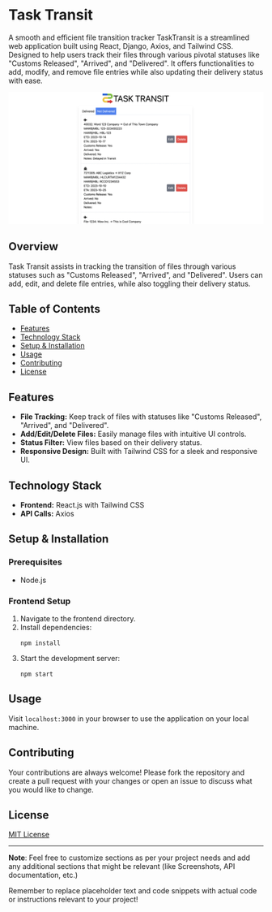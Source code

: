# Task Transit

A smooth and efficient file transition tracker TaskTransit is a streamlined web application built using React, Django, Axios, and Tailwind CSS. Designed to help users track their files through various pivotal statuses like "Customs Released", "Arrived", and "Delivered". It offers functionalities to add, modify, and remove file entries while also updating their delivery status with ease.

![Alt Text](/public/Screenshot_Task_Transit.png)

## Overview

Task Transit assists in tracking the transition of files through various statuses such as "Customs Released", "Arrived", and "Delivered". Users can add, edit, and delete file entries, while also toggling their delivery status. 

## Table of Contents

- [Features](#features)
- [Technology Stack](#technology-stack)
- [Setup & Installation](#setup-&-installation)
- [Usage](#usage)
- [Contributing](#contributing)
- [License](#license)

## Features

- **File Tracking:** Keep track of files with statuses like "Customs Released", "Arrived", and "Delivered".
- **Add/Edit/Delete Files:** Easily manage files with intuitive UI controls.
- **Status Filter:** View files based on their delivery status.
- **Responsive Design:** Built with Tailwind CSS for a sleek and responsive UI.

## Technology Stack

- **Frontend:** React.js with Tailwind CSS
- **API Calls:** Axios

## Setup & Installation

### Prerequisites

- Node.js
   
### Frontend Setup

1. Navigate to the frontend directory.
2. Install dependencies:
    ```shell
    npm install
    ```
3. Start the development server:
    ```shell
    npm start
    ```
   
## Usage

Visit `localhost:3000` in your browser to use the application on your local machine.

## Contributing

Your contributions are always welcome! Please fork the repository and create a pull request with your changes or open an issue to discuss what you would like to change.

## License

[MIT License](https://choosealicense.com/licenses/mit/)

---

**Note**: Feel free to customize sections as per your project needs and add any additional sections that might be relevant (like Screenshots, API documentation, etc.)

Remember to replace placeholder text and code snippets with actual code or instructions relevant to your project!
